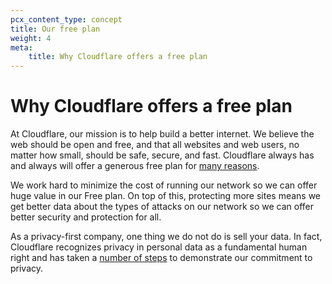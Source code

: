 ```yaml
---
pcx_content_type: concept
title: Our free plan
weight: 4
meta:
    title: Why Cloudflare offers a free plan
---
```


# Why Cloudflare offers a free plan

At Cloudflare, our mission is to help build a better internet. We believe the web should be open and free, and that all websites and web users, no matter how small, should be safe, secure, and fast. Cloudflare always has and always will offer a generous free plan for [many reasons](https://webmasters.stackexchange.com/questions/88659/how-can-cloudflare-offer-a-free-cdn-with-unlimited-bandwidth).

We work hard to minimize the cost of running our network so we can offer huge value in our Free plan. On top of this, protecting more sites means we get better data about the types of attacks on our network so we can offer better security and protection for all.

As a privacy-first company, one thing we do not do is sell your data. In fact, Cloudflare recognizes privacy in personal data as a fundamental human right and has taken a [number of steps](https://blog.cloudflare.com/certifying-our-commitment-to-your-right-to-information-privacy/) to demonstrate our commitment to privacy.